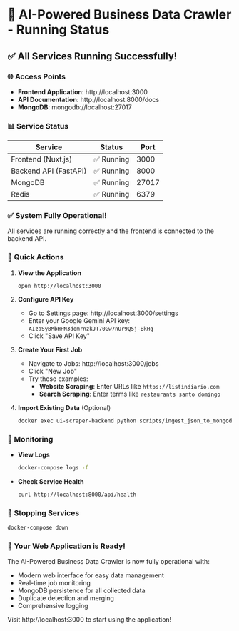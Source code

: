# 🚀 AI-Powered Business Data Crawler - Running Status

## ✅ All Services Running Successfully!

### 🌐 Access Points
- **Frontend Application**: http://localhost:3000
- **API Documentation**: http://localhost:8000/docs
- **MongoDB**: mongodb://localhost:27017

### 📊 Service Status
| Service | Status | Port |
|---------|--------|------|
| Frontend (Nuxt.js) | ✅ Running | 3000 |
| Backend API (FastAPI) | ✅ Running | 8000 |
| MongoDB | ✅ Running | 27017 |
| Redis | ✅ Running | 6379 |

### ✅ System Fully Operational!
All services are running correctly and the frontend is connected to the backend API.

### 🔧 Quick Actions

1. **View the Application**
   ```
   open http://localhost:3000
   ```

2. **Configure API Key**
   - Go to Settings page: http://localhost:3000/settings
   - Enter your Google Gemini API key: `AIzaSyBMbHPN3domrnzkJT70Gw7nUr9Q5j-BkHg`
   - Click "Save API Key"

3. **Create Your First Job**
   - Navigate to Jobs: http://localhost:3000/jobs
   - Click "New Job"
   - Try these examples:
     - **Website Scraping**: Enter URLs like `https://listindiario.com`
     - **Search Scraping**: Enter terms like `restaurants santo domingo`

4. **Import Existing Data** (Optional)
   ```bash
   docker exec ui-scraper-backend python scripts/ingest_json_to_mongodb.py --dir output/cleaned
   ```

### 📝 Monitoring

- **View Logs**
  ```bash
  docker-compose logs -f
  ```

- **Check Service Health**
  ```bash
  curl http://localhost:8000/api/health
  ```

### 🛑 Stopping Services

```bash
docker-compose down
```

### 🎉 Your Web Application is Ready!

The AI-Powered Business Data Crawler is now fully operational with:
- Modern web interface for easy data management
- Real-time job monitoring
- MongoDB persistence for all collected data
- Duplicate detection and merging
- Comprehensive logging

Visit http://localhost:3000 to start using the application!